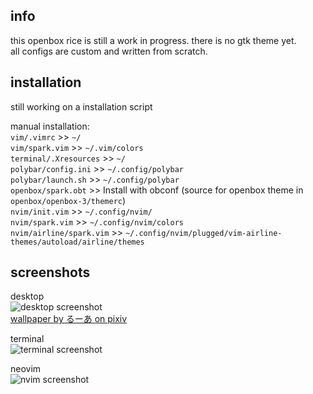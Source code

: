 ## info  
this openbox rice is still a work in progress. there is no gtk theme yet.  
all configs are custom and written from scratch.  

## installation
still working on a installation script

manual installation:  
`vim/.vimrc` >> `~/`   
`vim/spark.vim` >> `~/.vim/colors`  
`terminal/.Xresources` >> `~/`  
`polybar/config.ini` >> `~/.config/polybar`  
`polybar/launch.sh` >> `~/.config/polybar`  
`openbox/spark.obt` >> Install with obconf  (source for openbox theme in `openbox/openbox-3/themerc`)  
`nvim/init.vim` >> `~/.config/nvim/`  
`nvim/spark.vim` >> `~/.config/nvim/colors`  
`nvim/airline/spark.vim` >> `~/.config/nvim/plugged/vim-airline-themes/autoload/airline/themes`  

## screenshots
desktop  
![desktop screenshot](https://github.com/abdul2926/spark/blob/main/etc/screenshots/desktop.png?raw=true)   
[wallpaper by るーあ on pixiv](https://www.pixiv.net/en/artworks/89905841)  

terminal  
![terminal screenshot](https://github.com/abdul2926/spark/blob/main/etc/screenshots/terminal.png?raw=true)  

neovim  
![nvim screenshot](https://github.com/abdul2926/spark/blob/main/etc/screenshots/nvim.png?raw=true)  
 
